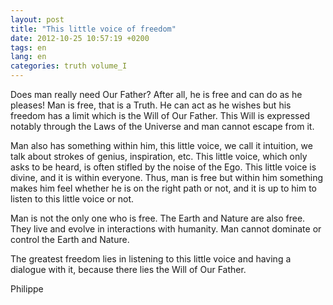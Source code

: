 ```yaml
---
layout: post
title: "This little voice of freedom"
date: 2012-10-25 10:57:19 +0200
tags: en
lang: en
categories: truth volume_I
---
```

Does man really need Our Father? After all, he is free and can do as he pleases! Man is free, that is a Truth. He can act as he wishes but his freedom has a limit which is the Will of Our Father. This Will is expressed notably through the Laws of the Universe and man cannot escape from it.

Man also has something within him, this little voice, we call it intuition, we talk about strokes of genius, inspiration, etc. This little voice, which only asks to be heard, is often stifled by the noise of the Ego. This little voice is divine, and it is within everyone. Thus, man is free but within him something makes him feel whether he is on the right path or not, and it is up to him to listen to this little voice or not.

Man is not the only one who is free. The Earth and Nature are also free. They live and evolve in interactions with humanity. Man cannot dominate or control the Earth and Nature.

The greatest freedom lies in listening to this little voice and having a dialogue with it, because there lies the Will of Our Father.

Philippe

<!-- 
This work is licensed under a Creative Commons Attribution-NonCommercial 4.0 International License.
-->
